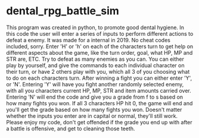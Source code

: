# dental_rpg_battle_sim
This program was created in python, to promote good dental hygiene.
In this code the user will enter a series of inputs to perform different actions to defeat a enemy.
It was made for a internal in 2019.
No cheat codes included, sorry.
Enter 'H' or 'h' on each of the characters turn to get help on different aspects about the game, like the turn order, goal, what HP, MP and STR are, ETC.
Try to defeat as many enemies as you can.
You can either play by yourself, and give the commands to each individual character on their turn, or have 2 others play with you, which all 3 of you choosing what to do on each characters turn.
After winning a fight you can either enter 'Y', or 'N'.
Entering 'Y' will have you fight another randomly selected enemy, with all you characters current HP, MP, STR and item amounts carried over.
Entering 'N' will end the code and give you a grade from f to s based on how many fights you won.
If all 3 characters HP hit 0, the game will end and you'll get the grade based on how many fights you won.
Doesn't matter whether the inputs you enter are in capital or normal, they'll still work.
Please enjoy my code, don't get offended if the grade you end up with after a battle is offensive, and get to cleaning those teeth.
